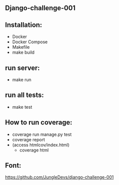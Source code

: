 Django-challenge-001
-

Installation:
-
- Docker
- Docker Compose
- Makefile
- make build

run server:
-
- make run

run all tests:
-
- make test

How to run coverage:
-
- coverage run manage.py test
- coverage report
- (access htmlcov/index.html)
  - coverage html 

Font:
-
https://github.com/JungleDevs/django-challenge-001